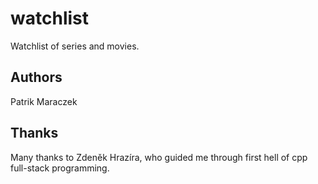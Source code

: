 # watchlist

Watchlist of series and movies.

## Authors

Patrik Maraczek

## Thanks

Many thanks to Zdeněk Hrazíra, who guided me through first hell of cpp full-stack programming.
